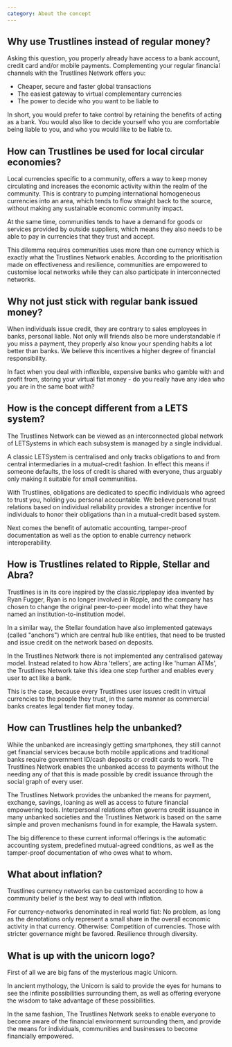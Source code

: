```yaml
---
category: About the concept
---
```


## Why use Trustlines instead of regular money?

Asking this question, you properly already have access to a bank account, credit card and/or mobile payments.
Complementing your regular financial channels with the Trustlines Network offers you:

- Cheaper, secure and faster global transactions
- The easiest gateway to virtual complementary currencies
- The power to decide who you want to be liable to

In short, you would prefer to take control by retaining the benefits of acting as a bank.
You would also like to decide yourself who you are comfortable being liable to you,
and who you would like to be liable to.

## How can Trustlines be used for local circular economies?

Local currencies specific to a community, offers a way to keep money circulating and increases the economic activity within the realm of the community. This is contrary to pumping international homogeneous currencies into an area, which tends to flow straight back to the source, without making any sustainable economic community impact.

At the same time, communities tends to have a demand for goods or services provided by outside suppliers, which means they also needs to be able to pay in currencies that they trust and accept.

This dilemma requires communities uses more than one currency which is exactly what the Trustlines Network enables. According to the prioritisation made on effectiveness and resilience, communities are empowered to customise local networks while they can also participate in interconnected networks.

## Why not just stick with regular bank issued money?

When individuals issue credit, they are contrary to sales employees in banks, personal liable.
Not only will friends also be more understandable if you miss a payment,
they properly also know your spending habits a lot better than banks.
We believe this incentives a higher degree of financial responsibility.

In fact when you deal with inflexible, expensive banks who gamble with and profit from,
storing your virtual fiat money - do you really have any idea who you are in the same boat with?


## How is the concept different from a LETS system?

The Trustlines Network can be viewed as an interconnected global network of LETSystems
in which each subsystem is managed by a single individual.

A classic LETSystem is centralised and only tracks obligations to and from central intermediaries
in a mutual-credit fashion. In effect this means if someone defaults, the loss of credit is shared with everyone,
thus arguably only making it suitable for small communities.

With Trustlines, obligations are dedicated to specific individuals who agreed to trust you,
holding you personal accountable. We believe personal trust relations based on individual reliability
provides a stronger incentive for individuals to honor their obligations than in a mutual-credit based system.

Next comes the benefit of automatic accounting, tamper-proof documentation as well as the option to enable
currency network interoperability.

## How is Trustlines related to Ripple, Stellar and Abra?

Trustlines is in its core inspired by the classic.ripplepay idea invented by Ryan Fugger,
Ryan is no longer involved in Ripple, and the company has chosen to change the original peer-to-peer model
into what they have named an institution-to-institution model.

In a similar way, the Stellar foundation have also implemented gateways (called "anchors") which are central hub
like entities, that need to be trusted and issue credit on the network based on deposits.

In the Trustlines Network there is not implemented any centralised gateway model.
Instead related to how Abra 'tellers', are acting like 'human ATMs',
the Trustlines Network take this idea one step further and enables every user to act like a bank.

This is the case, because every Trustlines user issues credit in virtual currencies to the people they trust,
in the same manner as commercial banks creates legal tender fiat money today.


## How can Trustlines help the unbanked?

While the unbanked are increasingly getting smartphones,
they still cannot get financial services because both mobile applications and traditional banks
require government ID/cash deposits or credit cards to work.
The Trustlines Network enables the unbanked access to payments without the needing any of that
this is made possible by credit issuance through the social graph of every user.

The Trustlines Network provides the unbanked the means for payment, exchange, savings,
loaning as well as access to future financial empowering tools.
Interpersonal relations often governs credit issuance in many unbanked societies and the Trustlines Network
is based on the same simple and proven mechanisms found in for example, the Hawala system.

The big difference to these current informal offerings is the automatic accounting system,
predefined mutual-agreed conditions, as well as the tamper-proof documentation of who owes what to whom.

## What about inflation?

Trustlines currency networks can be customized according to how a community belief is the best way to deal with inflation.

For currency-networks denominated in real world fiat: No problem, as long as the denotations
only represent a small share in the overall economic activity in that currency.
Otherwise: Competition of currencies. Those with stricter governance might be favored.
Resilience through diversity.


## What is up with the unicorn logo?

First of all we are big fans of the mysterious magic Unicorn.

In ancient mythology, the Unicorn is said to provide the eyes for humans to see the infinite
possibilities surrounding them, as well as offering everyone the wisdom to take advantage of these possibilities.

In the same fashion, The Trustlines Network seeks to enable everyone to become aware of the financial environment
surrounding them, and provide the means for individuals, communities and businesses to become financially empowered.



